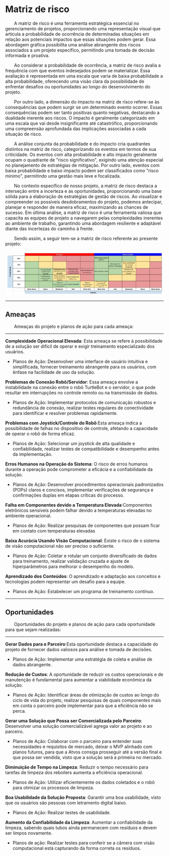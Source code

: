 # Matriz de risco

&emsp;&emsp;A matriz de risco é uma ferramenta estratégica essencial no gerenciamento de projetos, proporcionando uma representação visual que articula a probabilidade de ocorrência de determinadas situações em relação aos potenciais impactos que essas situações podem gerar. Essa abordagem gráfica possibilita uma análise abrangente dos riscos associados a um projeto específico, permitindo uma tomada de decisão informada e proativa.

&emsp;&emsp;Ao considerar a probabilidade de ocorrência, a matriz de risco avalia a frequência com que eventos indesejados podem se materializar. Essa avaliação é representada em uma escala que varia de baixa probabilidade a alta probabilidade, oferecendo uma visão clara da possibilidade de enfrentar desafios ou oportunidades ao longo do desenvolvimento do projeto.

&emsp;&emsp;Por outro lado, a dimensão do impacto na matriz de risco refere-se às consequências que podem surgir se um determinado evento ocorrer. Essas consequências podem ser tanto positivas quanto negativas, destacando a dualidade inerente aos riscos. O impacto é geralmente categorizado em uma escala que vai desde insignificante até catastrófico, proporcionando uma compreensão aprofundada das implicações associadas a cada situação de risco.

&emsp;&emsp;A análise conjunta da probabilidade e do impacto cria quadrantes distintos na matriz de risco, categorizando os eventos em termos de sua criticidade. Os eventos com alta probabilidade e alto impacto geralmente ocupam o quadrante de "risco significativo", exigindo uma atenção especial no planejamento de estratégias de mitigação. Por outro lado, eventos com baixa probabilidade e baixo impacto podem ser classificados como "risco mínimo", permitindo uma gestão mais leve e focalizada.

&emsp;&emsp;No contexto específico de nosso projeto, a matriz de risco destaca a interseção entre a incerteza e as oportunidades, proporcionando uma base sólida para a elaboração de estratégias de gestão de riscos. Ao visualizar e compreender os possíveis desdobramentos do projeto, podemos antecipar, planejar e responder de maneira eficaz, maximizando as chances de sucesso. Em última análise, a matriz de risco é uma ferramenta valiosa que capacita as equipes de projeto a navegarem pelas complexidades inerentes ao ambiente de trabalho, garantindo uma abordagem resiliente e adaptável diante das incertezas do caminho à frente.

&emsp;&emsp;Sendo assim, a seguir tem-se a matriz de risco referente ao presente projeto:

![Matriz De Risco](../../../static/img/matriz_risco.png)

---

## Ameaças

&emsp;&emsp;Ameaças do projeto e planos de ação para cada ameaça:

---

**Complexidade Operacional Elevada**: Esta ameaça se refere à possibilidade de a solução ser difícil de operar e exigir treinamento especializado dos usuários. 
- Planos de Ação: Desenvolver uma interface de usuário intuitiva e simplificada, fornecer treinamento abrangente para os usuários, com ênfase na facilidade de uso da solução.

**Problemas de Conexão Robô/Servidor**: Essa ameaça envolve a instabilidade na conexão entre o robô TurtleBot e o servidor, o que pode resultar em interrupções no controle remoto ou na transmissão de dados. 
- Planos de Ação: Implementar protocolos de comunicação robustos e redundância de conexão, realizar testes regulares de conectividade para identificar e resolver problemas rapidamente.

**Problemas com Joystick/Controle do Robô**:Esta ameaça indica a possibilidade de falhas no dispositivo de controle, afetando a capacidade de operar o robô de forma eficaz. 
- Planos de Ação: Selecionar um joystick de alta qualidade e confiabilidade, realizar testes de compatibilidade e desempenho antes da implementação.

**Erros Humanos na Operação do Sistema**: O risco de erros humanos durante a operação pode comprometer a eficácia e a confiabilidade da solução. 
- Planos de Ação: Desenvolver procedimentos operacionais padronizados (POPs) claros e concisos, implementar verificações de segurança e confirmações duplas em etapas críticas do processo.

**Falha em Componentes devido a Temperatura Elevada**:Componentes eletrônicos sensíveis podem falhar devido a temperaturas elevadas no ambiente operacional. 
- Planos de Ação: Realizar pesquisas de componentes que possam ficar em contato com temperaturas elevadas

**Baixa Acurácia Usando Visão Computacional**: Existe o risco de o sistema de visão computacional não ser preciso o suficiente. 
- Planos de Ação: Coletar e rotular um conjunto diversificado de dados para treinamento, realizar validação cruzada e ajuste de hiperparâmetros para melhorar o desempenho do modelo.

**Aprendizado dos Conteúdos**: O aprendizado e adaptação aos conceitos e tecnologias podem representar um desafio para a equipe. 
- Planos de Ação: Estabelecer um programa de treinamento contínuo.

---

## Oportunidades

&emsp;&emsp;Oportunidades do projeto e planos de ação para cada oportunidade para que sejam realizadas:

---

**Gerar Dados para o Parceiro**:Esta oportunidade destaca a capacidade do projeto de fornecer dados valiosos para análise e tomada de decisões. 
- Planos de Ação: Implementar uma estratégia de coleta e análise de dados abrangente.

**Redução de Custos**: A oportunidade de reduzir os custos operacionais e de manutenção é fundamental para aumentar a viabilidade econômica da solução. 
- Planos de Ação: Identificar áreas de otimização de custos ao longo do ciclo de vida do projeto, realizar pesquisas de quais componentes mais em conta o parceiro pode implementar para que a eficiência não se perca.

**Gerar uma Solução que Possa ser Comercializada pelo Parceiro**: Desenvolver uma solução comercializável agrega valor ao projeto e ao parceiro. 
- Planos de Ação: Colaborar com o parceiro para entender suas necessidades e requisitos de mercado, deixar o MVP alinhado com planos futuros, para que a Atvos consiga prosseguir até a versão final e que possa ser vendida, visto que a solução será a primeira no mercado.

**Diminuição de Tempo na Limpeza**: Reduzir o tempo necessário para tarefas de limpeza dos reboilers aumenta a eficiência operacional. 
- Planos de Ação: Utilizar eficientemente os dados coletados e o robô para otimizar os processos de limpeza.

**Boa Usabilidade da Solução Proposta**: Garantir uma boa usabilidade, visto que os usuários são pessoas com letramento digital baixo. 
- Planos de Ação: Realizar testes de usabilidade.

**Aumento da Confiabilidade da Limpeza**: Aumentar a confiabilidade da limpeza, sabendo quais tubos ainda permanecem com resíduos e devem ser limpos novamente.
- Planos de ação: Realizar testes para conferir se a câmera com visão computacional está capturando da forma correta os resíduos.
